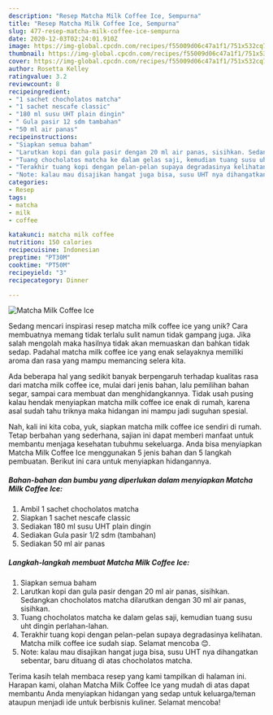 ```yaml
---
description: "Resep Matcha Milk Coffee Ice, Sempurna"
title: "Resep Matcha Milk Coffee Ice, Sempurna"
slug: 477-resep-matcha-milk-coffee-ice-sempurna
date: 2020-12-03T02:24:01.910Z
image: https://img-global.cpcdn.com/recipes/f55009d06c47a1f1/751x532cq70/matcha-milk-coffee-ice-foto-resep-utama.jpg
thumbnail: https://img-global.cpcdn.com/recipes/f55009d06c47a1f1/751x532cq70/matcha-milk-coffee-ice-foto-resep-utama.jpg
cover: https://img-global.cpcdn.com/recipes/f55009d06c47a1f1/751x532cq70/matcha-milk-coffee-ice-foto-resep-utama.jpg
author: Rosetta Kelley
ratingvalue: 3.2
reviewcount: 8
recipeingredient:
- "1 sachet chocholatos matcha"
- "1 sachet nescafe classic"
- "180 ml susu UHT plain dingin"
- " Gula pasir 12 sdm tambahan"
- "50 ml air panas"
recipeinstructions:
- "Siapkan semua baham"
- "Larutkan kopi dan gula pasir dengan 20 ml air panas, sisihkan. Sedangkan chocholatos matcha dilarutkan dengan 30 ml air panas, sisihkan."
- "Tuang chocholatos matcha ke dalam gelas saji, kemudian tuang susu uht dingin perlahan-lahan."
- "Terakhir tuang kopi dengan pelan-pelan supaya degradasinya kelihatan. Matcha milk coffee ice sudah siap. Selamat mencoba 😊."
- "Note: kalau mau disajikan hangat juga bisa, susu UHT nya dihangatkan sebentar, baru dituang di atas chocholatos matcha."
categories:
- Resep
tags:
- matcha
- milk
- coffee

katakunci: matcha milk coffee 
nutrition: 150 calories
recipecuisine: Indonesian
preptime: "PT30M"
cooktime: "PT50M"
recipeyield: "3"
recipecategory: Dinner

---
```



![Matcha Milk Coffee Ice](https://img-global.cpcdn.com/recipes/f55009d06c47a1f1/751x532cq70/matcha-milk-coffee-ice-foto-resep-utama.jpg)

Sedang mencari inspirasi resep matcha milk coffee ice yang unik? Cara membuatnya memang tidak terlalu sulit namun tidak gampang juga. Jika salah mengolah maka hasilnya tidak akan memuaskan dan bahkan tidak sedap. Padahal matcha milk coffee ice yang enak selayaknya memiliki aroma dan rasa yang mampu memancing selera kita.

Ada beberapa hal yang sedikit banyak berpengaruh terhadap kualitas rasa dari matcha milk coffee ice, mulai dari jenis bahan, lalu pemilihan bahan segar, sampai cara membuat dan menghidangkannya. Tidak usah pusing kalau hendak menyiapkan matcha milk coffee ice enak di rumah, karena asal sudah tahu triknya maka hidangan ini mampu jadi suguhan spesial.




Nah, kali ini kita coba, yuk, siapkan matcha milk coffee ice sendiri di rumah. Tetap berbahan yang sederhana, sajian ini dapat memberi manfaat untuk membantu menjaga kesehatan tubuhmu sekeluarga. Anda bisa menyiapkan Matcha Milk Coffee Ice menggunakan 5 jenis bahan dan 5 langkah pembuatan. Berikut ini cara untuk menyiapkan hidangannya.

<!--inarticleads1-->

##### Bahan-bahan dan bumbu yang diperlukan dalam menyiapkan Matcha Milk Coffee Ice:

1. Ambil 1 sachet chocholatos matcha
1. Siapkan 1 sachet nescafe classic
1. Sediakan 180 ml susu UHT plain dingin
1. Sediakan  Gula pasir 1/2 sdm (tambahan)
1. Sediakan 50 ml air panas




<!--inarticleads2-->

##### Langkah-langkah membuat Matcha Milk Coffee Ice:

1. Siapkan semua baham
1. Larutkan kopi dan gula pasir dengan 20 ml air panas, sisihkan. Sedangkan chocholatos matcha dilarutkan dengan 30 ml air panas, sisihkan.
1. Tuang chocholatos matcha ke dalam gelas saji, kemudian tuang susu uht dingin perlahan-lahan.
1. Terakhir tuang kopi dengan pelan-pelan supaya degradasinya kelihatan. Matcha milk coffee ice sudah siap. Selamat mencoba 😊.
1. Note: kalau mau disajikan hangat juga bisa, susu UHT nya dihangatkan sebentar, baru dituang di atas chocholatos matcha.




Terima kasih telah membaca resep yang kami tampilkan di halaman ini. Harapan kami, olahan Matcha Milk Coffee Ice yang mudah di atas dapat membantu Anda menyiapkan hidangan yang sedap untuk keluarga/teman ataupun menjadi ide untuk berbisnis kuliner. Selamat mencoba!
